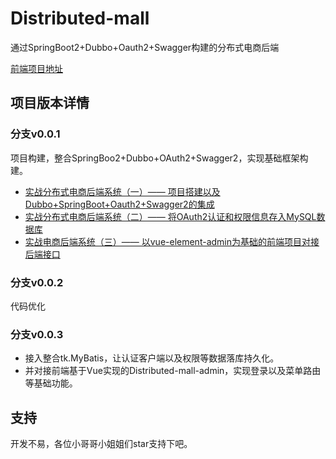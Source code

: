 # Distributed-mall

通过SpringBoot2+Dubbo+Oauth2+Swagger构建的分布式电商后端

[前端项目地址](https://github.com/coderbruis/Distributed-mall-admin)

## 项目版本详情

### 分支v0.0.1

项目构建，整合SpringBoo2+Dubbo+OAuth2+Swagger2，实现基础框架构建。

- [实战分布式电商后端系统（一）—— 项目搭建以及Dubbo+SpringBoot+Oauth2+Swagger2的集成](https://blog.csdn.net/CoderBruis/article/details/106827850)
- [实战分布式电商后端系统（二）—— 将OAuth2认证和权限信息存入MySQL数据库](https://blog.csdn.net/CoderBruis/article/details/107564953)
- [实战电商后端系统（三）—— 以vue-element-admin为基础的前端项目对接后端接口](https://blog.csdn.net/CoderBruis/article/details/107596735)



### 分支v0.0.2

代码优化

### 分支v0.0.3

- 接入整合tk.MyBatis，让认证客户端以及权限等数据落库持久化。
- 并对接前端基于Vue实现的Distributed-mall-admin，实现登录以及菜单路由等基础功能。

## 支持

开发不易，各位小哥哥小姐姐们star支持下吧。

